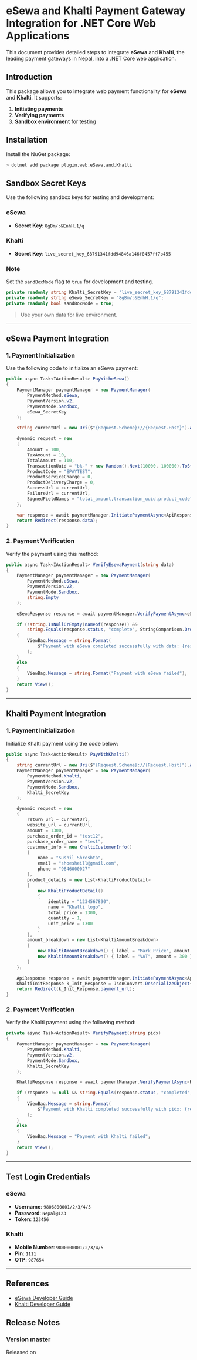 # eSewa and Khalti Payment Gateway Integration for .NET Core Web Applications

This document provides detailed steps to integrate **eSewa** and **Khalti**, the leading payment gateways in Nepal, into a .NET Core web application.

## Introduction

This package allows you to integrate web payment functionality for **eSewa** and **Khalti**. It supports:

1. **Initiating payments**
2. **Verifying payments**
3. **Sandbox environment** for testing

## Installation

Install the NuGet package:

```bash
> dotnet add package plugin.web.eSewa.and.Khalti
```

## Sandbox Secret Keys

Use the following sandbox keys for testing and development:

### eSewa

- **Secret Key**: `8gBm/:&EnhH.1/q`

### Khalti

- **Secret Key**: `live_secret_key_68791341fdd94846a146f0457ff7b455`

### Note

Set the `sandBoxMode` flag to `true` for development and testing.

```csharp
private readonly string Khalti_SecretKey = "live_secret_key_68791341fdd94846a146f0457ff7b455";
private readonly string eSewa_SecretKey = "8gBm/:&EnhH.1/q";
private readonly bool sandBoxMode = true;
```

> Use your own data for live environment.

---

## eSewa Payment Integration

### 1. Payment Initialization

Use the following code to initialize an eSewa payment:

```csharp
public async Task<IActionResult> PayWitheSewa()
{
    PaymentManager paymentManager = new PaymentManager(
        PaymentMethod.eSewa,
        PaymentVersion.v2,
        PaymentMode.Sandbox,
        eSewa_SecretKey
    );

    string currentUrl = new Uri($"{Request.Scheme}://{Request.Host}").AbsoluteUri;

    dynamic request = new
    {
        Amount = 100,
        TaxAmount = 10,
        TotalAmount = 110,
        TransactionUuid = "bk-" + new Random().Next(10000, 100000).ToString(),
        ProductCode = "EPAYTEST",
        ProductServiceCharge = 0,
        ProductDeliveryCharge = 0,
        SuccessUrl = currentUrl,
        FailureUrl = currentUrl,
        SignedFieldNames = "total_amount,transaction_uuid,product_code",
    };

    var response = await paymentManager.InitiatePaymentAsync<ApiResponse>(request);
    return Redirect(response.data);
}
```

### 2. Payment Verification

Verify the payment using this method:

```csharp
public async Task<IActionResult> VerifyEsewaPayment(string data)
{
    PaymentManager paymentManager = new PaymentManager(
        PaymentMethod.eSewa,
        PaymentVersion.v2,
        PaymentMode.Sandbox,
        string.Empty
    );

    eSewaResponse response = await paymentManager.VerifyPaymentAsync<eSewaResponse>(data);

    if (!string.IsNullOrEmpty(nameof(response)) && 
        string.Equals(response.status, "complete", StringComparison.OrdinalIgnoreCase))
    {
        ViewBag.Message = string.Format(
            $"Payment with eSewa completed successfully with data: {response.transaction_code} and amount: {response.total_amount}"
        );
    }
    else
    {
        ViewBag.Message = string.Format("Payment with eSewa failed");
    }
    return View();
}
```

---

## Khalti Payment Integration

### 1. Payment Initialization

Initialize Khalti payment using the code below:

```csharp
public async Task<ActionResult> PayWithKhalti()
{
    string currentUrl = new Uri($"{Request.Scheme}://{Request.Host}").AbsoluteUri;
    PaymentManager paymentManager = new PaymentManager(
        PaymentMethod.Khalti,
        PaymentVersion.v2,
        PaymentMode.Sandbox,
        Khalti_SecretKey
    );

    dynamic request = new
    {
        return_url = currentUrl,
        website_url = currentUrl,
        amount = 1300,
        purchase_order_id = "test12",
        purchase_order_name = "test",
        customer_info = new KhaltiCustomerInfo()
        {
            name = "Sushil Shreshta",
            email = "shoesheill@gmail.com",
            phone = "9846000027"
        },
        product_details = new List<KhaltiProductDetail>
        {
            new KhaltiProductDetail()
            {
                identity = "1234567890",
                name = "Khalti logo",
                total_price = 1300,
                quantity = 1,
                unit_price = 1300
            }
        },
        amount_breakdown = new List<KhaltiAmountBreakdown>
        {
            new KhaltiAmountBreakdown() { label = "Mark Price", amount = 1000 },
            new KhaltiAmountBreakdown() { label = "VAT", amount = 300 }
        }
    };

    ApiResponse response = await paymentManager.InitiatePaymentAsync<ApiResponse>(request);
    KhaltiInitResponse k_Init_Response = JsonConvert.DeserializeObject<KhaltiInitResponse>(JsonConvert.SerializeObject(response.data));
    return Redirect(k_Init_Response.payment_url);
}
```

### 2. Payment Verification

Verify the Khalti payment using the following method:

```csharp
private async Task<ActionResult> VerifyPayment(string pidx)
{
    PaymentManager paymentManager = new PaymentManager(
        PaymentMethod.Khalti,
        PaymentVersion.v2,
        PaymentMode.Sandbox,
        Khalti_SecretKey
    );

    KhaltiResponse response = await paymentManager.VerifyPaymentAsync<KhaltiResponse>(pidx);

    if (response != null && string.Equals(response.status, "completed", StringComparison.OrdinalIgnoreCase))
    {
        ViewBag.Message = string.Format(
            $"Payment with Khalti completed successfully with pidx: {response.pidx} and amount: {response.total_amount}"
        );
    }
    else
    {
        ViewBag.Message = "Payment with Khalti failed";
    }
    return View();
}
```

---

## Test Login Credentials

### eSewa

- **Username**: `9806800001/2/3/4/5`
- **Password**: `Nepal@123`
- **Token**: `123456`

### Khalti

- **Mobile Number**: `9800000001/2/3/4/5`
- **Pin**: `1111`
- **OTP**: `987654`

---

## References

- [eSewa Developer Guide](https://developer.esewa.com.np/pages/Introduction)
- [Khalti Developer Guide](https://docs.khalti.com/khalti-epayment/)
## Release Notes
### Version master
Released on 

